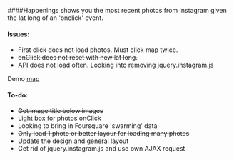 ####Happenings shows you the most recent photos from Instagram given the lat long of an 'onclick' event.

#### Issues:
* ~~First click does not load photos. Must click map twice.~~
* ~~onClick does not reset with new lat long.~~
* API does not load often.  Looking into removing jquery.instagram.js

Demo [map](http:visuallybs.com/maps/happenings)

#### To-do:
* ~~Get image title below images~~
* Light box for photos onClick
* Looking to bring in Foursquare 'swarming' data
* ~~Only load 1 photo or better layour for loading many photos~~
* Update the design and general layout
* Get rid of jquery.instagram.js and use own AJAX request